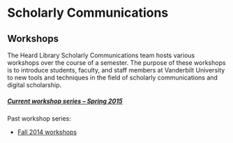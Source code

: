 # Scholarly Communications
## Workshops
The Heard Library Scholarly Communications team hosts various workshops over the course of a semester. The purpose of these workshops is to introduce students, faculty, and staff members at Vanderbilt University to new tools and techniques in the field of scholarly communications and digital scholarship.

##### [Current workshop series – Spring 2015](https://github.com/HeardLibrary/workshops/blob/master/spring2015.md)

Past workshop series:

- [Fall 2014 workshops](https://github.com/HeardLibrary/workshops/blob/master/fall2014.md)
